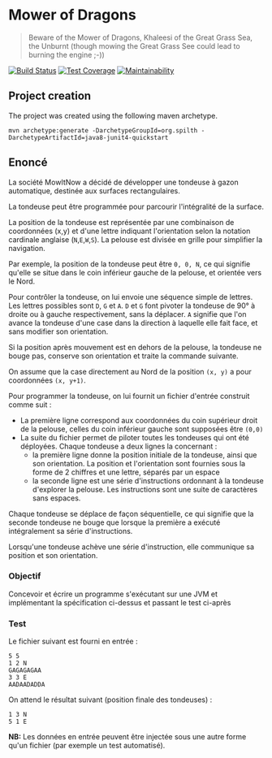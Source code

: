 # Mower of Dragons

> Beware of the Mower of Dragons, Khaleesi of the Great Grass Sea, the Unburnt (though mowing the Great Grass See could lead to burning the engine ;-))

[![Build Status](https://travis-ci.org/m-dubois/mower-of-dragons.svg?branch=master)](https://travis-ci.org/m-dubois/mower-of-dragons)
[![Test Coverage](https://api.codeclimate.com/v1/badges/3487a8832870fdd4e974/test_coverage)](https://codeclimate.com/github/m-dubois/mower-of-dragons/test_coverage)
[![Maintainability](https://api.codeclimate.com/v1/badges/3487a8832870fdd4e974/maintainability)](https://codeclimate.com/github/m-dubois/mower-of-dragons/maintainability)


## Project creation

The project was created using the following maven archetype.

```
mvn archetype:generate -DarchetypeGroupId=org.spilth -DarchetypeArtifactId=java8-junit4-quickstart
```

## Enoncé 

La société MowItNow a décidé de développer une tondeuse à gazon automatique, destinée aux surfaces rectangulaires.

La tondeuse peut être programmée pour parcourir l'intégralité de la surface.

La position de la tondeuse est représentée par une combinaison de coordonnées (x,y) et d'une lettre indiquant l'orientation selon la notation cardinale anglaise (`N`,`E`,`W`,`S`). La pelouse est divisée en grille pour simplifier la navigation.

Par exemple, la position de la tondeuse peut être `0, 0, N`, ce qui signifie qu'elle se situe dans le coin inférieur gauche de la pelouse, et orientée vers le Nord.

Pour contrôler la tondeuse, on lui envoie une séquence simple de lettres. Les lettres possibles sont `D`, `G` et `A`. `D` et `G` font pivoter la tondeuse de 90° à droite ou à gauche respectivement, sans la déplacer. `A` signifie que l'on avance la tondeuse d'une case dans la direction à laquelle elle fait face, et sans modifier son orientation.

Si la position après mouvement est en dehors de la pelouse, la tondeuse ne bouge pas, conserve son orientation et traite la commande suivante.

On assume que la case directement au Nord de la position `(x, y)` a pour coordonnées `(x, y+1)`.

Pour programmer la tondeuse, on lui fournit un fichier d'entrée construit comme suit :
- La première ligne correspond aux coordonnées du coin supérieur droit de la pelouse, celles du coin inférieur gauche sont supposées être `(0,0)`
- La suite du fichier permet de piloter toutes les tondeuses qui ont été déployées. Chaque tondeuse a deux lignes la concernant :
  - la première ligne donne la position initiale de la tondeuse, ainsi que son orientation. La position et l'orientation sont fournies sous la forme de 2 chiffres et une lettre, séparés par un espace
  - la seconde ligne est une série d'instructions ordonnant à la tondeuse d'explorer la pelouse. Les instructions sont une suite de caractères sans espaces.

Chaque tondeuse se déplace de façon séquentielle, ce qui signifie que la seconde tondeuse ne bouge que lorsque la première a exécuté intégralement sa série d'instructions.

Lorsqu'une tondeuse achève une série d'instruction, elle communique sa position et son orientation.

### Objectif

Concevoir et écrire un programme s'exécutant sur une JVM et implémentant la spécification ci-dessus et passant le test ci-après

### Test

Le fichier suivant est fourni en entrée :

```
5 5
1 2 N
GAGAGAGAA
3 3 E
AADAADADDA
```

On attend le résultat suivant (position finale des tondeuses) :

```
1 3 N
5 1 E
```

**NB:** Les données en entrée peuvent être injectée sous une autre forme qu'un fichier (par exemple un test automatisé).
